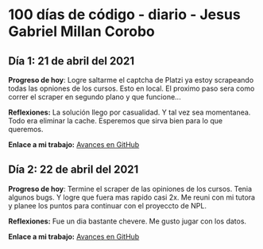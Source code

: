 # 100 días de código - diario - Jesus Gabriel Millan Corobo

## Día 1: 21 de abril del 2021

**Progreso de hoy**: Logre saltarme el captcha de Platzi ya estoy scrapeando todas las opniones de los cursos. Esto en local. El proximo paso sera como correr el scraper en segundo plano y que funcione...

**Reflexiones:** La solución llego por casualidad. Y tal vez sea momentanea. Todo era eliminar la cache. Esperemos que sirva bien para lo que queremos.

**Enlace a mi trabajo:** [Avances en GitHub](https://github.com/jgmc3012/platzi-scraper/commit/165ea8e9e518d5a7a8450a98555768cadcd3ab61)

## Día 2: 22 de abril del 2021

**Progreso de hoy**: Termine el scraper de las opiniones de los cursos. Tenia algunos bugs. Y logre que fuera mas rapido casi 2x. Me reuni con mi tutora y planee los puntos para continuar con el proyeccto de NPL.

**Reflexiones:** Fue un dia bastante chevere. Me gusto jugar con los datos.

**Enlace a mi trabajo:** [Avances en GitHub](https://github.com/jgmc3012/platzi-scraper/pull/1)
